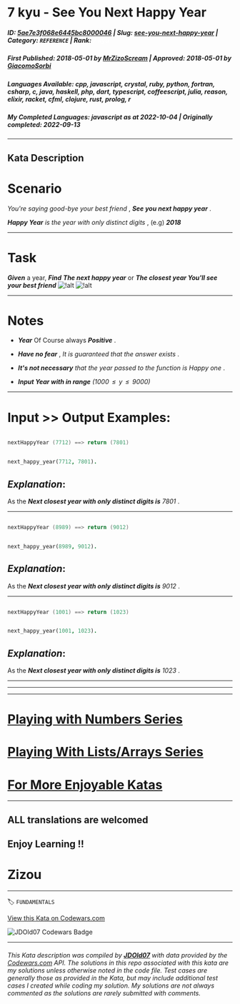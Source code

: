 # 7 kyu - See You Next Happy Year 

##### **ID**: [5ae7e3f068e6445bc8000046](https://www.codewars.com/kata/5ae7e3f068e6445bc8000046) | **Slug**: [see-you-next-happy-year](https://www.codewars.com/kata/5ae7e3f068e6445bc8000046) | **Category**: `REFERENCE` | **Rank**: <span style="color:white">7 kyu</span>

##### **First Published**: 2018-05-01 ***by*** [MrZizoScream](https://www.codewars.com/users/MrZizoScream) | **Approved**: 2018-05-01 ***by*** [GiacomoSorbi](https://www.codewars.com/users/GiacomoSorbi)

##### **Languages Available**: cpp, javascript, crystal, ruby, python, fortran, csharp, c, java, haskell, php, dart, typescript, coffeescript, julia, reason, elixir, racket, cfml, clojure, rust, prolog, r

##### **My Completed Languages**: javascript ***as at*** 2022-10-04 | **Originally completed**: 2022-09-13

---

## Kata Description


# Scenario 



*You're saying good-bye your best friend* , **_See you next happy year_** . 



**_Happy Year_** *is the year with only distinct digits* , (e.g) **_2018_**



___

# Task



**_Given_** a year, **_Find_** **_The next happy year_** or **_The closest year You'll see your best friend_**      ![!alt](https://i.imgur.com/mdX8dJP.png) ![!alt](https://i.imgur.com/mdX8dJP.png)



___

# Notes



* **_Year_** Of Course always **_Positive_** .

* **_Have no fear_** , *It is guaranteed that the answer exists* . 

* **_It's not necessary_** *that the year passed to the function is Happy one* .   

* **_Input Year with in range_** *(1000  ≤  y  ≤  9000)*



____

# Input >> Output Examples:



```cpp

nextHappyYear (7712) ==> return (7801)

```

```prolog

next_happy_year(7712, 7801).

```



## **_Explanation_**:



As the **_Next closest year with only distinct digits is_**  *7801* . 

___



```cpp

nextHappyYear (8989) ==> return (9012)

```

```prolog

next_happy_year(8989, 9012).

```



## **_Explanation_**:



As the **_Next closest year with only distinct digits is_**  *9012* . 

___



```cpp

nextHappyYear (1001) ==> return (1023)

```

```prolog

next_happy_year(1001, 1023).

```





## **_Explanation_**:



As the **_Next closest year with only distinct digits is_**  *1023* .

___

___

___



# [Playing with Numbers Series](https://www.codewars.com/collections/playing-with-numbers)



# [Playing With Lists/Arrays Series](https://www.codewars.com/collections/playing-with-lists-slash-arrays)



# [For More Enjoyable Katas](http://www.codewars.com/users/MrZizoScream/authored)

___



## ALL translations are welcomed



## Enjoy Learning !!

# Zizou





---


🏷 `FUNDAMENTALS`


[View this Kata on Codewars.com](https://www.codewars.com/kata/5ae7e3f068e6445bc8000046)

![](https://www.codewars.com/users/jdold07/badges/large "JDOld07 Codewars Badge")

---

###### *This Kata description was compiled by [**JDOld07**](https://tpstech.dev) with data provided by the [Codewars.com](https://www.codewars.com) API.  The solutions in this repo associated with this kata are my solutions unless otherwise noted in the code file.  Test cases are generally those as provided in the Kata, but may include additional test cases I created while coding my solution.  My solutions are not always commented as the solutions are rarely submitted with comments.*
